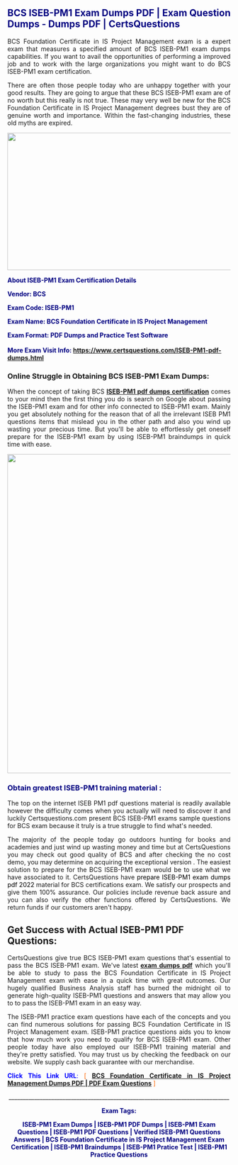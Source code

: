 <h2 style="text-align: justify;"><span style="color: #000080;">BCS ISEB-PM1 Exam Dumps PDF | Exam Question Dumps - Dumps PDF | CertsQuestions</span></h2>
<p style="text-align: justify;">BCS Foundation Certificate in IS Project Management exam is a expert exam that measures a specified amount of BCS  ISEB-PM1 exam dumps capabilities. If you want to avail the opportunities of performing a improved job and to work with the large organizations you might want to do BCS ISEB-PM1 exam certification.</p>
<p style="text-align: justify;">There are often those people today who are unhappy together with your good results. They are going to argue that these BCS  ISEB-PM1 exam are of no worth but this really is not true. These may very well be new for the BCS Foundation Certificate in IS Project Management degrees bust they are of genuine worth and importance. Within the fast-changing industries, these old myths are expired.</p>
<p><img style="display: block; margin-left: auto; margin-right: auto;" src="https://i.imgur.com/eaP4ae9.png" width="840" height="310" /></p>
<p><span style="color: #000080;"><strong>About ISEB-PM1 Exam Certification Details</strong></span></p>
<p><span style="color: #000080;"><strong>Vendor: BCS<br /></strong></span></p>
<p><span style="color: #000080;"><strong>Exam Code: ISEB-PM1</strong></span></p>
<p><span style="color: #000080;"><strong>Exam Name: BCS Foundation Certificate in IS Project Management</strong></span></p>
<p><span style="color: #000080;"><strong>Exam Format: PDF Dumps and Practice Test Software<br /><br />More Exam Visit Info: <span style="color: #ff6600;"><a href="https://www.certsquestions.com/ISEB-PM1-pdf-dumps.html">https://www.certsquestions.com/ISEB-PM1-pdf-dumps.html</a></span></strong></span></p>
<h3>Online Struggle in Obtaining BCS ISEB-PM1 Exam Dumps:</h3>
<p style="text-align: justify;">When the concept of taking BCS <a href="https://www.certsquestions.com/ISEB-PM1-pdf-dumps.html"><strong> ISEB-PM1 pdf dumps certification</strong></a> comes to your mind then the first thing you do is search on Google about passing the ISEB-PM1 exam and for other info connected to ISEB-PM1 exam. Mainly you get absolutely nothing for the reason that of all the irrelevant ISEB PM1 questions items that mislead you in the other path and also you wind up wasting your precious time. But you'll be able to effortlessly get oneself prepare for the ISEB-PM1 exam by using ISEB-PM1 braindumps in quick time with ease.</p>
<p><a href="https://www.certsquestions.com/ISEB-PM1-pdf-dumps.html"><img style="display: block; margin-left: auto; margin-right: auto;" src="https://i.imgur.com/pxhoKQ2.png" width="720" /></a></p>
<h3><span style="color: #000080;">Obtain greatest  ISEB-PM1 training material :</span></h3>
<p style="text-align: justify;">The top on the internet ISEB PM1 pdf questions material is readily available however the difficulty comes when you actually will need to discover it and luckily Certsquestions.com present BCS ISEB-PM1 exams sample questions for BCS  exam because it truly is a true struggle to find what's needed.</p>
<p style="text-align: justify;">The majority of the people today go outdoors hunting for books and academies and just wind up wasting money and time but at CertsQuestions you may check out good quality of BCS  and after checking the no cost demo, you may determine on acquiring the exceptional version . The easiest solution to prepare for the BCS ISEB-PM1 exam would be to use what we have associated to it. CertsQuestions have <span style="color: #000000;">prepare ISEB-PM1 exam dumps pdf 2022</span> material for BCS certifications exam. We satisfy our prospects and give them 100% assurance. Our policies include revenue back assure and you can also verify the other functions offered by CertsQuestions. We return funds if our customers aren't happy.</p>
<h2>Get Success with Actual ISEB-PM1 PDF Questions:</h2>
<p style="text-align: justify;">CertsQuestions give true BCS ISEB-PM1 exam questions that's essential to pass the BCS  ISEB-PM1 exam. We've latest<strong>&nbsp;<a href="https://www.certsquestions.com/">exam dumps pdf</a></strong>&nbsp;which you'll be able to study to pass the BCS Foundation Certificate in IS Project Management exam with ease in a quick time with great outcomes. Our hugely qualified Business Analysis staff has burned the midnight oil to generate high-quality ISEB-PM1 questions and answers that may allow you to to pass the ISEB-PM1 exam in an easy way.</p>
<p style="text-align: justify;">The ISEB-PM1 practice exam questions have each of the concepts and you can find numerous solutions for passing BCS Foundation Certificate in IS Project Management exam. ISEB-PM1 practice questions aids you to know that how much work you need to qualify for BCS  ISEB-PM1 exam. Other people today have also employed our ISEB-PM1 training material and they're pretty satisfied. You may trust us by checking the feedback on our website. We supply cash back guarantee with our merchandise.</p>
<p style="text-align: justify;"><span style="color: #0000ff;"><strong>Click This Link URL</strong>:</span> <span style="color: #ff6600;">[ <strong><a href="https://www.certsquestions.com/business-analysis-certification.html">BCS Foundation Certificate in IS Project Management Dumps PDF | PDF Exam Questions</a></strong> ]</span></p>
<p style="text-align: center;">______________________________________________________________________________</p>
<p style="text-align: center;"><span style="color: #000080;"><strong>Exam Tags:</strong></span></p>
<p style="text-align: center;"><span style="color: #000080;"><strong>ISEB-PM1 Exam Dumps | ISEB-PM1 PDF Dumps | ISEB-PM1 Exam Questions | ISEB-PM1 PDF Questions | Verified ISEB-PM1 Questions Answers | BCS Foundation Certificate in IS Project Management Exam Certification | ISEB-PM1 Braindumps | ISEB-PM1 Pratice Test | ISEB-PM1 Practice Questions</strong></span></p>
